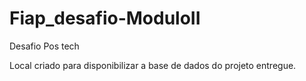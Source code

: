 # Fiap_desafio-ModuloII
Desafio Pos tech

Local criado para disponibilizar a base de dados do projeto entregue.

